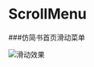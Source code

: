 # ScrollMenu

###仿简书首页滑动菜单

![滑动效果](http://upload-images.jianshu.io/upload_images/954071-b22bf7edd84dccb3.gif?imageMogr2/auto-orient/strip)

